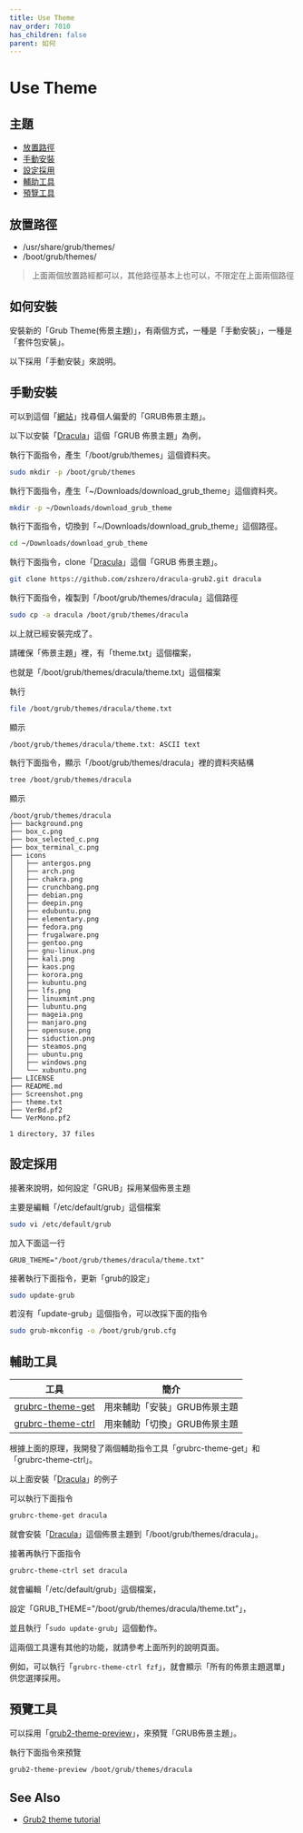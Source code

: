 ```yaml
---
title: Use Theme
nav_order: 7010
has_children: false
parent: 如何
---
```



# Use Theme

## 主題

* [放置路徑](#放置路徑)
* [手動安裝](#手動安裝)
* [設定採用](#設定採用)
* [輔助工具](#輔助工具)
* [預覽工具](#預覽工具)


## 放置路徑

* /usr/share/grub/themes/
* /boot/grub/themes/

> 上面兩個放置路經都可以，其他路徑基本上也可以，不限定在上面兩個路徑

## 如何安裝

安裝新的「Grub Theme(佈景主題)」，有兩個方式，一種是「手動安裝」，一種是「套件包安裝」。

以下採用「手動安裝」來說明。

## 手動安裝

可以到這個「[網站](https://www.gnome-look.org/browse?cat=109&ord=latest)」找尋個人偏愛的「GRUB佈景主題」。

以下以安裝「[Dracula](https://github.com/zshzero/dracula-grub2/)」這個「GRUB 佈景主題」為例，

執行下面指令，產生「/boot/grub/themes」這個資料夾。

``` sh
sudo mkdir -p /boot/grub/themes
```

執行下面指令，產生「~/Downloads/download_grub_theme」這個資料夾。

``` sh
mkdir -p ~/Downloads/download_grub_theme
```

執行下面指令，切換到「~/Downloads/download_grub_theme」這個路徑。

``` sh
cd ~/Downloads/download_grub_theme
```

執行下面指令，clone「[Dracula](https://github.com/zshzero/dracula-grub2/)」這個「GRUB 佈景主題」。

``` sh
git clone https://github.com/zshzero/dracula-grub2.git dracula
```

執行下面指令，複製到「/boot/grub/themes/dracula」這個路徑

``` sh
sudo cp -a dracula /boot/grub/themes/dracula
```

以上就已經安裝完成了。

請確保「佈景主題」裡，有「theme.txt」這個檔案，

也就是「/boot/grub/themes/dracula/theme.txt」這個檔案

執行

``` sh
file /boot/grub/themes/dracula/theme.txt
```

顯示

```
/boot/grub/themes/dracula/theme.txt: ASCII text
```

執行下面指令，顯示「/boot/grub/themes/dracula」裡的資料夾結構

``` sh
tree /boot/grub/themes/dracula
```

顯示

```
/boot/grub/themes/dracula
├── background.png
├── box_c.png
├── box_selected_c.png
├── box_terminal_c.png
├── icons
│   ├── antergos.png
│   ├── arch.png
│   ├── chakra.png
│   ├── crunchbang.png
│   ├── debian.png
│   ├── deepin.png
│   ├── edubuntu.png
│   ├── elementary.png
│   ├── fedora.png
│   ├── frugalware.png
│   ├── gentoo.png
│   ├── gnu-linux.png
│   ├── kali.png
│   ├── kaos.png
│   ├── korora.png
│   ├── kubuntu.png
│   ├── lfs.png
│   ├── linuxmint.png
│   ├── lubuntu.png
│   ├── mageia.png
│   ├── manjaro.png
│   ├── opensuse.png
│   ├── siduction.png
│   ├── steamos.png
│   ├── ubuntu.png
│   ├── windows.png
│   └── xubuntu.png
├── LICENSE
├── README.md
├── Screenshot.png
├── theme.txt
├── VerBd.pf2
└── VerMono.pf2

1 directory, 37 files
```

## 設定採用

接著來說明，如何設定「GRUB」採用某個佈景主題

主要是編輯「/etc/default/grub」這個檔案

``` sh
sudo vi /etc/default/grub
```

加入下面這一行

```
GRUB_THEME="/boot/grub/themes/dracula/theme.txt"
```

接著執行下面指令，更新「grub的設定」

``` sh
sudo update-grub
```

若沒有「update-grub」這個指令，可以改採下面的指令

``` sh
sudo grub-mkconfig -o /boot/grub/grub.cfg
```


## 輔助工具

| 工具 | 簡介 |
| --- | --- |
| [grubrc-theme-get](https://samwhelp.github.io/note-about-grub/read/project/grubrc-profile/grubrc-theme-get.html) | 用來輔助「安裝」GRUB佈景主題 |
| [grubrc-theme-ctrl](https://samwhelp.github.io/note-about-grub/read/project/grubrc-profile/grubrc-theme-ctrl.html) | 用來輔助「切換」GRUB佈景主題 |


根據上面的原理，我開發了兩個輔助指令工具「grubrc-theme-get」和「grubrc-theme-ctrl」。


以上面安裝「[Dracula](https://github.com/zshzero/dracula-grub2/)」的例子

可以執行下面指令

``` sh
grubrc-theme-get dracula
```

就會安裝「[Dracula](https://github.com/zshzero/dracula-grub2/)」這個佈景主題到「/boot/grub/themes/dracula」。


接著再執行下面指令


``` sh
grubrc-theme-ctrl set dracula
```

就會編輯「/etc/default/grub」這個檔案，

設定「GRUB_THEME="/boot/grub/themes/dracula/theme.txt"」，

並且執行「`sudo update-grub`」這個動作。


這兩個工具還有其他的功能，就請參考上面所列的說明頁面。

例如，可以執行「`grubrc-theme-ctrl fzf`」，就會顯示「所有的佈景主題選單」供您選擇採用。


## 預覽工具

可以採用「[grub2-theme-preview](https://samwhelp.github.io/note-about-manjaro/read/adjustment/tool/grub2-theme-preview.html)」，來預覽「GRUB佈景主題」。

執行下面指令來預覽

``` sh
grub2-theme-preview /boot/grub/themes/dracula
```


## See Also

* [Grub2 theme tutorial](http://wiki.rosalab.ru/en/index.php/Grub2_theme_tutorial)
